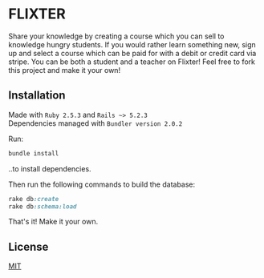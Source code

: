 # FLIXTER

Share your knowledge by creating a course which you can sell to knowledge hungry students. If you would rather learn something new, sign up and select a course which can be paid for with a debit or credit card via stripe. You can be both a student and a teacher on Flixter! Feel free to fork this project and make it your own!

## Installation

Made with `Ruby 2.5.3` and `Rails ~> 5.2.3`<br />
Dependencies managed with `Bundler version 2.0.2`

Run:
```bash
bundle install
```
..to install dependencies. 

Then run the following commands to build the database:

```ruby
rake db:create
rake db:schema:load
```

That's it! Make it your own. 

## License
[MIT](https://choosealicense.com/licenses/mit/)
